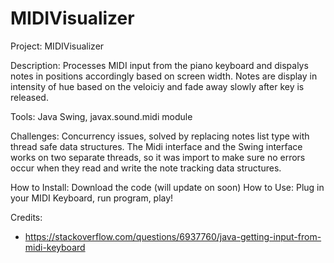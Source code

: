 # MIDIVisualizer
Project: MIDIVisualizer

Description: Processes MIDI input from the piano keyboard and dispalys notes in positions accordingly based on screen width. Notes are display in intensity of hue based on the veloiciy and fade away slowly after key is released.

Tools: Java Swing, javax.sound.midi module

Challenges: Concurrency issues, solved by replacing notes list type with thread safe data structures. The Midi interface and the Swing interface works on two separate threads, so it was import to make sure no errors occur when they read and write the note tracking data structures.

How to Install: Download the code (will update on soon)
How to Use: Plug in your MIDI Keyboard, run program, play!

Credits: 
- https://stackoverflow.com/questions/6937760/java-getting-input-from-midi-keyboard

